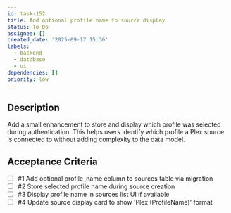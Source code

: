 ```yaml
---
id: task-152
title: Add optional profile name to source display
status: To Do
assignee: []
created_date: '2025-09-17 15:36'
labels:
  - backend
  - database
  - ui
dependencies: []
priority: low
---
```


## Description

Add a small enhancement to store and display which profile was selected during authentication. This helps users identify which profile a Plex source is connected to without adding complexity to the data model.

## Acceptance Criteria
<!-- AC:BEGIN -->
- [ ] #1 Add optional profile_name column to sources table via migration
- [ ] #2 Store selected profile name during source creation
- [ ] #3 Display profile name in sources list UI if available
- [ ] #4 Update source display card to show 'Plex (ProfileName)' format
<!-- AC:END -->
